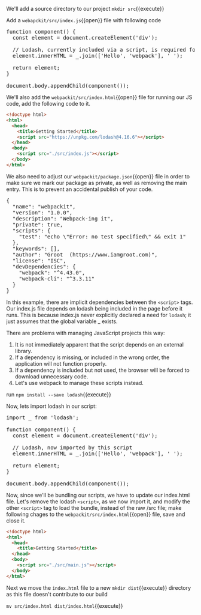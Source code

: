 
We'll add a source directory to our project `mkdir src`{{execute}}

Add a `webapckit/src/index.js`{{open}} file with following code

<pre class="file" data-filename="webpackit/src/index.js" data-target="replace">
function component() {
  const element = document.createElement('div');

  // Lodash, currently included via a script, is required for this line to work
  element.innerHTML = _.join(['Hello', 'webpack'], ' ');

  return element;
}

document.body.appendChild(component());
</pre>

We'll also add the `webpackit/src/index.html`{{open}} file for running our JS code, add the following code to it.

```html
<!doctype html>
<html>
  <head>
    <title>Getting Started</title>
    <script src="https://unpkg.com/lodash@4.16.6"></script>
  </head>
  <body>
    <script src="./src/index.js"></script>
  </body>
</html>
```

We also need to adjust our `webpackit/package.json`{{open}} file in order to make sure we mark our package as private, as well as removing the main entry. This is to prevent an accidental publish of your code.

<pre class="file" data-filename="webpackit/package.json" data-target="replace">
{
  "name": "webpackit",
  "version": "1.0.0",
  "description": "Webpack-ing it",
  "private": true,
  "scripts": {
    "test": "echo \"Error: no test specified\" && exit 1"
  },
  "keywords": [],
  "author": "Groot <groot@guardians.com> (https://www.iamgroot.com)",
  "license": "ISC",
  "devDependencies": {
    "webpack": "^4.43.0",
    "webpack-cli": "^3.3.11"
  }
}
</pre>

In this example, there are implicit dependencies between the `<script>` tags. Our index.js file depends on lodash being included in the page before it runs. This is because index.js never explicitly declared a need for `lodash`; it just assumes that the global variable _ exists.

There are problems with managing JavaScript projects this way:

1. It is not immediately apparent that the script depends on an external library.
2. If a dependency is missing, or included in the wrong order, the application will not function properly.
3. If a dependency is included but not used, the browser will be forced to download unnecessary code.
4. Let's use webpack to manage these scripts instead.

run `npm install --save lodash`{{execute}}

Now, lets import lodash in our script:

<pre class="file" data-filename="webpackit/src/index.js" data-target="replace">
import _ from 'lodash';

function component() {
  const element = document.createElement('div');

  // Lodash, now imported by this script
  element.innerHTML = _.join(['Hello', 'webpack'], ' ');

  return element;
}

document.body.appendChild(component());
</pre>

Now, since we'll be bundling our scripts, we have to update our index.html file. Let's remove the lodash `<script>`, as we now import it, and modify the other `<script>` tag to load the bundle, instead of the raw /src file; make following chages to the `webpackit/src/index.html`{{open}} file, save and close it.

```html
<!doctype html>
<html>
  <head>
    <title>Getting Started</title>
  </head>
  <body>
    <script src="./src/main.js"></script>
  </body>
</html>
```

Next we move the `index.htnl` file to a new `mkdir dist`{{execute}} directory as this file doesn't contribute to our build

`mv src/index.html dist/index.html`{{execute}}
